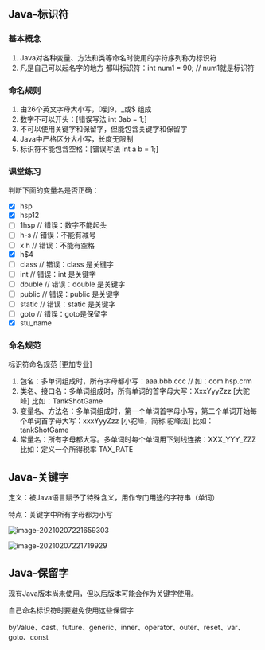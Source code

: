 ## Java-标识符

### 基本概念

1. Java对各种变量、方法和类等命名时使用的字符序列称为标识符
2. 凡是自己可以起名字的地方 都叫标识符：int num1 = 90; // num1就是标识符

### 命名规则

1. 由26个英文字母大小写，0到9，_或$ 组成
2. 数字不可以开头：[错误写法 int 3ab = 1;]
3. 不可以使用关键字和保留字，但能包含关键字和保留字
4. Java中严格区分大小写，长度无限制
5. 标识符不能包含空格：[错误写法 int a b = 1;]

### 课堂练习

判断下面的变量名是否正确：

- [x] hsp
- [x] hsp12
- [ ] 1hsp // 错误：数字不能起头
- [ ] h-s // 错误：不能有减号
- [ ] x h // 错误：不能有空格
- [x] h$4
- [ ] class // 错误：class 是关键字
- [ ] int // 错误：int 是关键字
- [ ] double // 错误：double 是关键字
- [ ] public // 错误：public 是关键字
- [ ] static // 错误：static 是关键字
- [ ] goto // 错误：goto是保留字
- [x] stu_name

### 命名规范

标识符命名规范 [更加专业]

1. 包名：多单词组成时，所有字母都小写：aaa.bbb.ccc // 如：com.hsp.crm
2. 类名、接口名：多单词组成时，所有单词的首字母大写：XxxYyyZzz [大驼峰]
   比如：TankShotGame
3. 变量名、方法名：多单词组成时，第一个单词首字母小写，第二个单词开始每个单词首字母大写：xxxYyyZzz [小驼峰，简称 驼峰法]
   比如：tankShotGame
4. 常量名：所有字母都大写。多单词时每个单词用下划线连接：XXX_YYY_ZZZ
   比如：定义一个所得税率 TAX_RATE

## Java-关键字

定义：被Java语言赋予了特殊含义，用作专门用途的字符串（单词）

特点：关键字中所有字母都为小写

![image-20210207221659303](https://gitee.com/luoxian1011/pictures/raw/master/image-20210207221659303.png)

![image-20210207221719929](https://gitee.com/luoxian1011/pictures/raw/master/image-20210207221719929.png)

## Java-保留字

现有Java版本尚未使用，但以后版本可能会作为关键字使用。

自己命名标识符时要避免使用这些保留字

byValue、cast、future、generic、inner、operator、outer、reset、var、goto、const